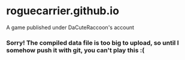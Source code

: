 # roguecarrier.github.io
A game published under DaCuteRaccoon's account

### Sorry! The compiled data file is too big to upload, so until I somehow push it with git, you can't play this :(
